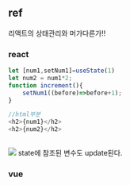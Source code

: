 
## ref
리액트의 상태관리와 머가다른가!!
### react
```js
let [num1,setNum1]=useState(1)
let num2 = num1*2;
function increment(){
	setNum1((before)=>before+1);
}

//html부분
<h2>{num1}</h2>
<h2>{num2}</h2>
  
```
![](Pasted%20image%2020240702135541.png)
state에 참조된 변수도 update된다.

### vue

